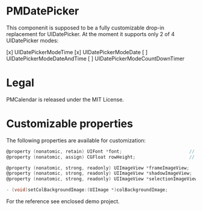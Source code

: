 PMDatePicker
============

This componenit is supposed to be a fully customizable drop-in replacement for UIDatePicker. At the moment it supports only 2 of 4 UIDatePicker modes:

[x] UIDatePickerModeTime
[x] UIDatePickerModeDate
[ ] UIDatePickerModeDateAndTime
[ ] UIDatePickerModeCountDownTimer

Legal
============
PMCalendar is released under the MIT License.

Customizable properties
============

The following properties are available for customization:  
``` objective-c
@property (nonatomic, retain) UIFont *font;                         // default is [UIFont boldSystemFontOfSize:24]
@property (nonatomic, assign) CGFloat rowHeight;                    // default is 45.0f

@property (nonatomic, strong, readonly) UIImageView *frameImageView;
@property (nonatomic, strong, readonly) UIImageView *shadowImageView;
@property (nonatomic, strong, readonly) UIImageView *selectionImageView;

- (void)setColBackgroundImage:(UIImage *)colBackgroundImage;
```

For the reference see enclosed demo project.


